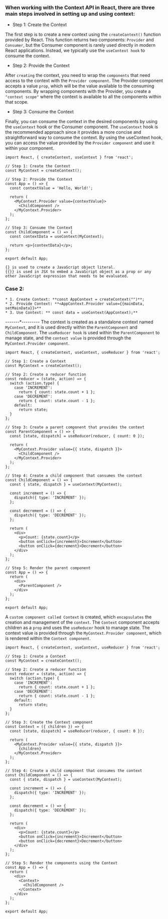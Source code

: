 ### When working with the Context API in React, there are three main steps involved in setting up and using context:

* Step 1: Create the Context

The first step is to create a new context using the `createContext()` function provided by React. This function returns two components: `Provider` and `Consumer`, 
but the Consumer component is rarely used directly in modern React applications. Instead, we typically use the `useContext hook` to consume the context.

* Step 2: Provide the Context

After `creating` the context, you need to wrap the `components` that need access to the context with the `Provider component`. The Provider component accepts a value `prop`, 
which will be the value available to the consuming components. By wrapping components with the Provider, you create a `"context scope"` where the context is available to all the components within that scope.
* Step 3: Consume the Context

Finally, you can consume the context in the desired components by using the `useContext` hook or the Consumer component. 
The `useContext` hook is the recommended approach since it provides a more concise and straightforward way to consume the context. 
By using the useContext hook, you can access the value provided by the `Provider component` and use it within your component.

```
import React, { createContext, useContext } from 'react';

// Step 1: Create the Context
const MyContext = createContext();

// Step 2: Provide the Context
const App = () => {
  const contextValue = 'Hello, World!';

  return (
    <MyContext.Provider value={contextValue}>
      <ChildComponent />
    </MyContext.Provider>
  );
};

// Step 3: Consume the Context
const ChildComponent = () => {
  const contextData = useContext(MyContext);

  return <p>{contextData}</p>;
};

export default App;

```
```
{} is used to create a JavaScript object literal.
{{}} is used in JSX to embed a JavaScript object as a prop or any other JavaScript expression that needs to be evaluated.
```
### Case 2:
```
* 1. Create Context: **const AppContext = createContext("")**;
* 2. Provide Context: **<AppContext.Provider value={{mainData, setMainData}}>**
* 3. Use Context: ** const data = useContext(AppContext);**

```
-------*---------
The context is created as a standalone context named `MyContext`, and it is used directly within the `ParentComponent` and `ChildComponent`. 
The `useReducer hook` is used within the `ParentComponent` to manage state, and the `context value` is provided through the `MyContext.Provider component`.
```
import React, { createContext, useContext, useReducer } from 'react';

// Step 1: Create a Context
const MyContext = createContext();

// Step 2: Create a reducer function
const reducer = (state, action) => {
  switch (action.type) {
    case 'INCREMENT':
      return { count: state.count + 1 };
    case 'DECREMENT':
      return { count: state.count - 1 };
    default:
      return state;
  }
};

// Step 3: Create a parent component that provides the context
const ParentComponent = () => {
  const [state, dispatch] = useReducer(reducer, { count: 0 });

  return (
    <MyContext.Provider value={{ state, dispatch }}>
      <ChildComponent />
    </MyContext.Provider>
  );
};

// Step 4: Create a child component that consumes the context
const ChildComponent = () => {
  const { state, dispatch } = useContext(MyContext);

  const increment = () => {
    dispatch({ type: 'INCREMENT' });
  };

  const decrement = () => {
    dispatch({ type: 'DECREMENT' });
  };

  return (
    <div>
      <p>Count: {state.count}</p>
      <button onClick={increment}>Increment</button>
      <button onClick={decrement}>Decrement</button>
    </div>
  );
};

// Step 5: Render the parent component
const App = () => {
  return (
    <div>
      <ParentComponent />
    </div>
  );
};

export default App;

```
 A `custom component called Context` is created, which `encapsulates` the creation and management of the `context`. 
 The `Context` component accepts children as a `prop` and uses the `useReducer` hook to manage state. 
 The context value is provided through the `MyContext.Provider component`, which is rendered within the `Context component`.
```
import React, { createContext, useContext, useReducer } from 'react';

// Step 1: Create a Context
const MyContext = createContext();

// Step 2: Create a reducer function
const reducer = (state, action) => {
  switch (action.type) {
    case 'INCREMENT':
      return { count: state.count + 1 };
    case 'DECREMENT':
      return { count: state.count - 1 };
    default:
      return state;
  }
};

// Step 3: Create the Context component
const Context = ({ children }) => {
  const [state, dispatch] = useReducer(reducer, { count: 0 });

  return (
    <MyContext.Provider value={{ state, dispatch }}>
      {children}
    </MyContext.Provider>
  );
};

// Step 4: Create a child component that consumes the context
const ChildComponent = () => {
  const { state, dispatch } = useContext(MyContext);

  const increment = () => {
    dispatch({ type: 'INCREMENT' });
  };

  const decrement = () => {
    dispatch({ type: 'DECREMENT' });
  };

  return (
    <div>
      <p>Count: {state.count}</p>
      <button onClick={increment}>Increment</button>
      <button onClick={decrement}>Decrement</button>
    </div>
  );
};

// Step 5: Render the components using the Context
const App = () => {
  return (
    <div>
      <Context>
        <ChildComponent />
      </Context>
    </div>
  );
};

export default App;

```
